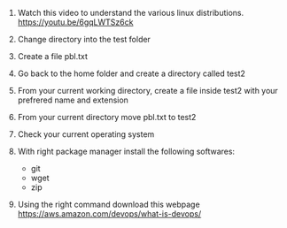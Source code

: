 1. Watch this video to understand the various linux distributions. https://youtu.be/6gqLWTSz6ck

2. Change directory into the test folder

3. Create a file pbl.txt

4. Go back to the home folder and create a directory called test2

5. From your current working directory, create a file inside test2 with  your prefrered name and extension

6. From your current directory move pbl.txt to test2

7. Check your current operating system

8. With right package manager install the following softwares:
    - git
    - wget
    - zip

9. Using the right command download this webpage https://aws.amazon.com/devops/what-is-devops/